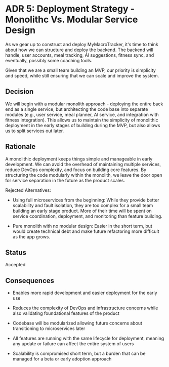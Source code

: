 # ADR 5: Deployment Strategy - Monolithc Vs. Modular Service Design
As we gear up to construct and deploy MyMacroTracker, it's time to think about how we can structure and deploy the backend. The backend will handle, user accounts, meal tracking, AI suggestions, fitness sync, and eventually, possibly some coaching tools.

Given that we are a small team building an MVP, our priority is simplicity and speed, while still ensuring that we can scale and improve the system. 

## Decision 
We will begin with a modular monolith approach - deploying the entire back end as a single service, but architecting the code base into separate modules (e.g., user service, meal planner, AI service, and integration with fitness integration). This allows us to maintain the simplicity of monolithic deployment in the early stages of building during the MVP, but also allows us to split services out later.

## Rationale 
A monolithic deployment keeps things simple and manageable in early development. We can avoid the overhead of maintaining multiple services, reduce DevOps complexity, and focus on building core features. By structuring the code modularly within the monolith, we leave the door open for service separation in the future as the product scales.

Rejected Alternatives:

- Using full microservices from the beginning: While they provide better scalability and fault isolation, they are too complex for a small team building an early stage product. More of their time will be spent on service coordination, deployment, and monitoring than feature building.
 
- Pure monolith with no modular design: Easier in the short term, but would create technical debt and make future refactoring more difficult as the app grows.

## Status
Accepted

## Consequences
- Enables more rapid development and easier deployment for the early use

- Reduces the complexity of DevOps and infrastructure concerns while also validating foundational features of the product

- Codebase will be modularized allowing future concerns about transitioning to microservices later 

- All features are running with the same lifecycle for deployment, meaning any update or failure can affect the entire system of users

- Scalability is compromised short term, but a burden that can be managed for a beta or early adoption approach

